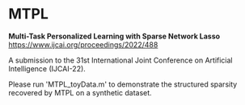 # MTPL


**Multi-Task Personalized Learning with Sparse Network Lasso**
https://www.ijcai.org/proceedings/2022/488

A submission to the 31st International Joint Conference on Artificial Intelligence (IJCAI-22). 

Please run 'MTPL_toyData.m' to demonstrate the structured sparsity recovered by MTPL on a synthetic dataset.
